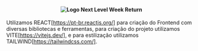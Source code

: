 <h4 align="center">
   <img src="https://user-images.githubusercontent.com/6501144/167706863-d6dd19d6-7380-4629-b103-c461df5d13ab.png" alt="Logo Next Level Week Return" />
</h4>

Utilizamos REACT[https://pt-br.reactjs.org/] para criação do Frontend com diversas bibliotecas e ferramentas, para criação do projeto utilizamos VITE[https://vitejs.dev/], e para estilização utilizamos TAILWIND[https://tailwindcss.com/].
